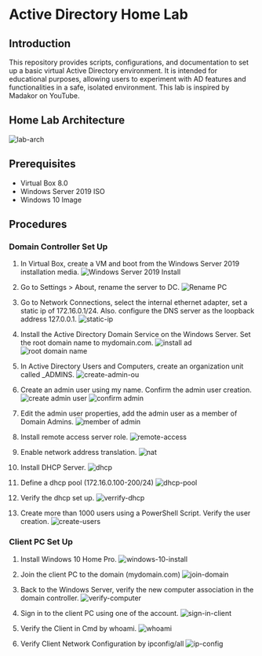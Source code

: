 # Active Directory Home Lab

## Introduction
This repository provides scripts, configurations, and documentation to set up a basic virtual Active Directory environment. 
It is intended for educational purposes, allowing users to experiment with AD features and functionalities in a safe, isolated environment.
This lab is inspired by Madakor on YouTube.

## Home Lab Architecture
![lab-arch](https://github.com/yukwokto/active-directory-home-lab/blob/main/img/lab-arch.png)

## Prerequisites

- Virtual Box 8.0
- Windows Server 2019 ISO
- Windows 10 Image

## Procedures

### Domain Controller Set Up

1. In Virtual Box, create a VM and boot from the Windows Server 2019 installation media.
![Windows Server 2019 Install](https://github.com/yukwokto/active-directory-home-lab/blob/main/img/windows-server-install.png)

2. Go to Settings > About, rename the server to DC.
![Rename PC](https://github.com/yukwokto/active-directory-home-lab/blob/main/img/rename-pc.png)

3. Go to Network Connections, select the internal ethernet adapter, set a static ip of 172.16.0.1/24. Also. configure the DNS server as the loopback address 127.0.0.1.
![static-ip](https://github.com/yukwokto/active-directory-home-lab/blob/main/img/static-ip-assignment.png)

4. Install the Active Directory Domain Service on the Windows Server. Set the root domain name to mydomain.com. 
![install ad](https://github.com/yukwokto/active-directory-home-lab/blob/main/img/install-ad.png)
![root domain name](https://github.com/yukwokto/active-directory-home-lab/blob/main/img/root-domain-name.png)

5. In Active Directory Users and Computers, create an organization unit called _ADMINS.
![create-admin-ou](https://github.com/yukwokto/active-directory-home-lab/blob/main/img/create-ou-admins.png)

6. Create an admin user using my name. Confirm the admin user creation.
![create admin user](https://github.com/yukwokto/active-directory-home-lab/blob/main/img/create-admin-user.png)
![confirm admin](https://github.com/yukwokto/active-directory-home-lab/blob/main/img/confirm-admin.png)

7. Edit the admin user properties, add the admin user as a member of Domain Admins.
![member of admin](https://github.com/yukwokto/active-directory-home-lab/blob/main/img/member-of.png)

8. Install remote access server role.
![remote-access](https://github.com/yukwokto/active-directory-home-lab/blob/main/img/remote-access.png)

9. Enable network address translation.
![nat](https://github.com/yukwokto/active-directory-home-lab/blob/main/img/nat.png)

10. Install DHCP Server.
![dhcp](https://github.com/yukwokto/active-directory-home-lab/blob/main/img/dhcp.png)

11. Define a dhcp pool (172.16.0.100-200/24)
![dhcp-pool](https://github.com/yukwokto/active-directory-home-lab/blob/main/img/dhcp-pool.png)

12. Verify the dhcp set up.
![verrify-dhcp](https://github.com/yukwokto/active-directory-home-lab/blob/main/img/verify-dhcp-pool.png)

13. Create more than 1000 users using a PowerShell Script. Verify the user creation.
![create-users](https://github.com/yukwokto/active-directory-home-lab/blob/main/img/create-users.png)


### Client PC Set Up

1. Install Windows 10 Home Pro.
![windows-10-install](https://github.com/yukwokto/active-directory-home-lab/blob/main/img/win-10-install.png)

2. Join the client PC to the domain (mydomain.com)
![join-domain](https://github.com/yukwokto/active-directory-home-lab/blob/main/img/join-domain.png)

3. Back to the Windows Server, verify the new computer association in the domain controller. 
![verify-computer](https://github.com/yukwokto/active-directory-home-lab/blob/main/img/verify-computer.png)

4. Sign in to the client PC using one of the account.
![sign-in-client](https://github.com/yukwokto/active-directory-home-lab/blob/main/img/sign-in-client.png)

5. Verify the Client in Cmd by whoami.
![whoami](https://github.com/yukwokto/active-directory-home-lab/blob/main/img/whoami.png)

6. Verify Client Network Configuration by ipconfig/all
![ip-config](https://github.com/yukwokto/active-directory-home-lab/blob/main/img/ipconfig.png)






